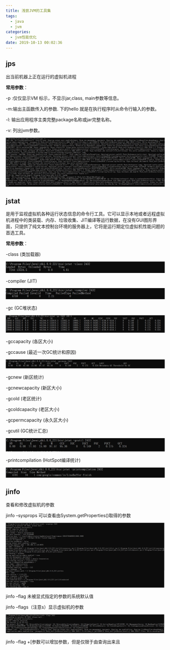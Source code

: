 ```yaml
---
title: 浅尝JVM的工具集
tags:
  - java
  - jvm
categories:
  - jvm性能优化
date: 2019-10-13 00:02:36
---
```


## jps

出当前机器上正在运行的虚拟机进程

**常用参数**：

-p  :仅仅显示VM 标示，不显示jar,class, main参数等信息。

-m:输出主函数传入的参数. 下的hello 就是在执行程序时从命令行输入的参数。

-l: 输出应用程序主类完整package名称或jar完整名称。

-v: 列出jvm参数。

![1570972092188](浅尝JVM的工具集\jps-v.png)

## jstat

是用于监视虚拟机各种运行状态信息的命令行工具。它可以显示本地或者远程虚拟机进程中的类装载、内存、垃圾收集、JIT编译等运行数据，在没有GUI图形界面，只提供了纯文本控制台环境的服务器上，它将是运行期定位虚拟机性能问题的首选工具。

**常用参数**：

-class (类加载器) 

![1570971860655](浅尝JVM的工具集\jstat-class.png)

-compiler (JIT) 

![1570971906439](浅尝JVM的工具集\jstat-compiler.png)

-gc (GC堆状态) 

![1570971593197](浅尝JVM的工具集\jstat-gc.png)

-gccapacity (各区大小) 

-gccause (最近一次GC统计和原因) 

![1570971685800](浅尝JVM的工具集\jstat-gccause.png)

-gcnew (新区统计)

-gcnewcapacity (新区大小)

-gcold (老区统计)

-gcoldcapacity (老区大小)

-gcpermcapacity (永久区大小)

-gcutil (GC统计汇总)

![1570972016673](浅尝JVM的工具集\jstat-gcutil.png)

-printcompilation (HotSpot编译统计)

![1570971790271](浅尝JVM的工具集\jstat-printcomplition.png)

## jinfo 

查看和修改虚拟机的参数

jinfo –sysprops 可以查看由System.getProperties()取得的参数

![1570972241200](浅尝JVM的工具集\jinfo-sysprops.png)

jinfo –flag 未被显式指定的参数的系统默认值

jinfo –flags（注意s）显示虚拟机的参数

![1570973306003](浅尝JVM的工具集\jinfo-flags.png)

jinfo –flag +[参数可以增加参数，但是仅限于由查询出来且

